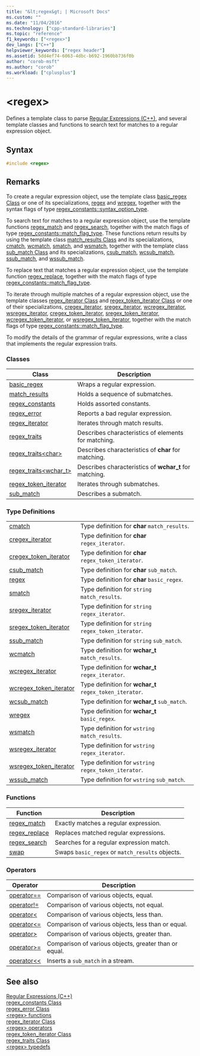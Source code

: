 ```yaml
---
title: "&lt;regex&gt; | Microsoft Docs"
ms.custom: ""
ms.date: "11/04/2016"
ms.technology: ["cpp-standard-libraries"]
ms.topic: "reference"
f1_keywords: ["<regex>"]
dev_langs: ["C++"]
helpviewer_keywords: ["regex header"]
ms.assetid: 5dd4ef74-6063-4dbc-b692-1960bb736f0b
author: "corob-msft"
ms.author: "corob"
ms.workload: ["cplusplus"]
---
```

# &lt;regex&gt;

Defines a template class to parse [Regular Expressions (C++)](../standard-library/regular-expressions-cpp.md), and several template classes and functions to search text for matches to a regular expression object.

## Syntax

```cpp
#include <regex>
```

## Remarks

To create a regular expression object, use the template class [basic_regex Class](../standard-library/basic-regex-class.md) or one of its specializations, [regex](../standard-library/regex-typedefs.md#regex) and [wregex](../standard-library/regex-typedefs.md#wregex), together with the syntax flags of type [regex_constants::syntax_option_type](../standard-library/regex-constants-class.md#syntax_option_type).

To search text for matches to a regular expression object, use the template functions [regex_match](../standard-library/regex-functions.md#regex_match) and [regex_search](../standard-library/regex-functions.md#regex_search), together with the match flags of type [regex_constants::match_flag_type](../standard-library/regex-constants-class.md#match_flag_type). These functions return results by using the template class [match_results Class](../standard-library/match-results-class.md) and its specializations, [cmatch](../standard-library/regex-typedefs.md#cmatch), [wcmatch](../standard-library/regex-typedefs.md#wcmatch), [smatch](../standard-library/regex-typedefs.md#smatch), and [wsmatch](../standard-library/regex-typedefs.md#wsmatch), together with the template class [sub_match Class](../standard-library/sub-match-class.md) and its specializations, [csub_match](../standard-library/regex-typedefs.md#csub_match), [wcsub_match](../standard-library/regex-typedefs.md#wcsub_match), [ssub_match](../standard-library/regex-typedefs.md#ssub_match), and [wssub_match](../standard-library/regex-typedefs.md#wssub_match).

To replace text that matches a regular expression object, use the template function [regex_replace](../standard-library/regex-functions.md#regex_replace), together with the match flags of type [regex_constants::match_flag_type](../standard-library/regex-constants-class.md#match_flag_type).

To iterate through multiple matches of a regular expression object, use the template classes [regex_iterator Class](../standard-library/regex-iterator-class.md) and [regex_token_iterator Class](../standard-library/regex-token-iterator-class.md) or one of their specializations, [cregex_iterator](../standard-library/regex-typedefs.md#cregex_iterator), [sregex_iterator](../standard-library/regex-typedefs.md#sregex_iterator), [wcregex_iterator](../standard-library/regex-typedefs.md#wcregex_iterator), [wsregex_iterator](../standard-library/regex-typedefs.md#wsregex_iterator), [cregex_token_iterator](../standard-library/regex-typedefs.md#cregex_token_iterator), [sregex_token_iterator](../standard-library/regex-typedefs.md#sregex_token_iterator), [wcregex_token_iterator](../standard-library/regex-typedefs.md#wcregex_token_iterator), or [wsregex_token_iterator](../standard-library/regex-typedefs.md#wsregex_token_iterator), together with the match flags of type [regex_constants::match_flag_type](../standard-library/regex-constants-class.md#match_flag_type).

To modify the details of the grammar of regular expressions, write a class that implements the regular expression traits.

### Classes

|Class|Description|
|-|-|
|[basic_regex](../standard-library/basic-regex-class.md)|Wraps a regular expression.|
|[match_results](../standard-library/match-results-class.md)|Holds a sequence of submatches.|
|[regex_constants](../standard-library/regex-constants-class.md)|Holds assorted constants.|
|[regex_error](../standard-library/regex-error-class.md)|Reports a bad regular expression.|
|[regex_iterator](../standard-library/regex-iterator-class.md)|Iterates through match results.|
|[regex_traits](../standard-library/regex-traits-class.md)|Describes characteristics of elements for matching.|
|[regex_traits\<char>](../standard-library/regex-traits-char-class.md)|Describes characteristics of **char** for matching.|
|[regex_traits<wchar_t>](../standard-library/regex-traits-wchar-t-class.md)|Describes characteristics of **wchar_t** for matching.|
|[regex_token_iterator](../standard-library/regex-token-iterator-class.md)|Iterates through submatches.|
|[sub_match](../standard-library/sub-match-class.md)|Describes a submatch.|

### Type Definitions

|||
|-|-|
|[cmatch](../standard-library/regex-typedefs.md#cmatch)|Type definition for **char** `match_results`.|
|[cregex_iterator](../standard-library/regex-typedefs.md#cregex_iterator)|Type definition for **char** `regex_iterator`.|
|[cregex_token_iterator](../standard-library/regex-typedefs.md#cregex_token_iterator)|Type definition for **char** `regex_token_iterator`.|
|[csub_match](../standard-library/regex-typedefs.md#csub_match)|Type definition for **char** `sub_match`.|
|[regex](../standard-library/regex-typedefs.md#regex)|Type definition for **char** `basic_regex`.|
|[smatch](../standard-library/regex-typedefs.md#smatch)|Type definition for `string` `match_results`.|
|[sregex_iterator](../standard-library/regex-typedefs.md#sregex_iterator)|Type definition for `string` `regex_iterator`.|
|[sregex_token_iterator](../standard-library/regex-typedefs.md#sregex_token_iterator)|Type definition for `string` `regex_token_iterator`.|
|[ssub_match](../standard-library/regex-typedefs.md#ssub_match)|Type definition for `string` `sub_match`.|
|[wcmatch](../standard-library/regex-typedefs.md#wcmatch)|Type definition for **wchar_t** `match_results`.|
|[wcregex_iterator](../standard-library/regex-typedefs.md#wcregex_iterator)|Type definition for **wchar_t** `regex_iterator`.|
|[wcregex_token_iterator](../standard-library/regex-typedefs.md#wcregex_token_iterator)|Type definition for **wchar_t** `regex_token_iterator`.|
|[wcsub_match](../standard-library/regex-typedefs.md#wcsub_match)|Type definition for **wchar_t** `sub_match`.|
|[wregex](../standard-library/regex-typedefs.md#wregex)|Type definition for **wchar_t** `basic_regex`.|
|[wsmatch](../standard-library/regex-typedefs.md#wsmatch)|Type definition for `wstring` `match_results`.|
|[wsregex_iterator](../standard-library/regex-typedefs.md#wsregex_iterator)|Type definition for `wstring` `regex_iterator`.|
|[wsregex_token_iterator](../standard-library/regex-typedefs.md#wsregex_token_iterator)|Type definition for `wstring` `regex_token_iterator`.|
|[wssub_match](../standard-library/regex-typedefs.md#wssub_match)|Type definition for `wstring` `sub_match`.|

### Functions

|Function|Description|
|-|-|
|[regex_match](../standard-library/regex-functions.md#regex_match)|Exactly matches a regular expression.|
|[regex_replace](../standard-library/regex-functions.md#regex_replace)|Replaces matched regular expressions.|
|[regex_search](../standard-library/regex-functions.md#regex_search)|Searches for a regular expression match.|
|[swap](../standard-library/regex-functions.md#swap)|Swaps `basic_regex` or `match_results` objects.|

### Operators

|Operator|Description|
|-|-|
|[operator==](../standard-library/regex-operators.md#op_eq_eq)|Comparison of various objects, equal.|
|[operator!=](../standard-library/regex-operators.md#op_neq)|Comparison of various objects, not equal.|
|[operator<](../standard-library/regex-operators.md#op_lt)|Comparison of various objects, less than.|
|[operator\<=](../standard-library/regex-operators.md#op_gt_eq)|Comparison of various objects, less than or equal.|
|[operator>](../standard-library/regex-operators.md#op_gt)|Comparison of various objects, greater than.|
|[operator>=](../standard-library/regex-operators.md#op_gt_eq)|Comparison of various objects, greater than or equal.|
|[operator<<](../standard-library/regex-operators.md#op_lt_lt)|Inserts a `sub_match` in a stream.|

## See also

[Regular Expressions (C++)](../standard-library/regular-expressions-cpp.md)<br/>
[regex_constants Class](../standard-library/regex-constants-class.md)<br/>
[regex_error Class](../standard-library/regex-error-class.md)<br/>
[\<regex> functions](../standard-library/regex-functions.md)<br/>
[regex_iterator Class](../standard-library/regex-iterator-class.md)<br/>
[\<regex> operators](../standard-library/regex-operators.md)<br/>
[regex_token_iterator Class](../standard-library/regex-token-iterator-class.md)<br/>
[regex_traits Class](../standard-library/regex-traits-class.md)<br/>
[\<regex> typedefs](../standard-library/regex-typedefs.md)<br/>
